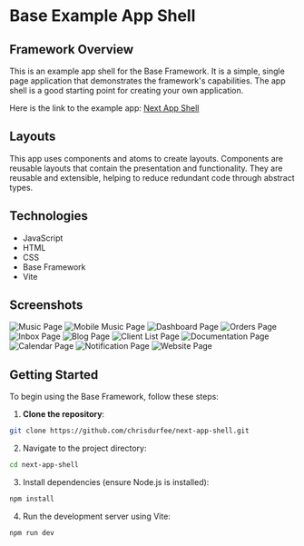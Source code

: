 # Base Example App Shell

## Framework Overview

This is an example app shell for the Base Framework. It is a simple, single page application that demonstrates the framework's capabilities. The app shell is a good starting point for creating your own application.

Here is the link to the example app: [Next App Shell](https://chrisdurfee.github.io/next-app-shell/)

## Layouts

This app uses components and atoms to create layouts. Components are reusable layouts that contain the presentation and functionality. They are reusable and extensible, helping to reduce redundant code through abstract types.

## Technologies

- JavaScript
- HTML
- CSS
- Base Framework
- Vite

## Screenshots

![Music Page](https://raw.githubusercontent.com/chrisdurfee/next-app-shell/refs/heads/main/public/images/product/music-page.png)
![Mobile Music Page](https://raw.githubusercontent.com/chrisdurfee/next-app-shell/refs/heads/main/public/images/product/mobile-music-page.png)
![Dashboard Page](https://raw.githubusercontent.com/chrisdurfee/next-app-shell/refs/heads/main/public/images/product/dashboard-page.png)
![Orders Page](https://raw.githubusercontent.com/chrisdurfee/next-app-shell/refs/heads/main/public/images/product/orders-page.png)
![Inbox Page](https://raw.githubusercontent.com/chrisdurfee/next-app-shell/refs/heads/main/public/images/product/inbox-page.png)
![Blog Page](https://raw.githubusercontent.com/chrisdurfee/next-app-shell/refs/heads/main/public/images/product/blog-page.png)
![Client List Page](https://raw.githubusercontent.com/chrisdurfee/next-app-shell/refs/heads/main/public/images/product/client-list-page.png)
![Documentation Page](https://raw.githubusercontent.com/chrisdurfee/next-app-shell/refs/heads/main/public/images/product/documentation-page.png)
![Calendar Page](https://raw.githubusercontent.com/chrisdurfee/next-app-shell/refs/heads/main/public/images/product/calendar-page.png)
![Notification Page](https://raw.githubusercontent.com/chrisdurfee/next-app-shell/refs/heads/main/public/images/product/notification-page.png)
![Website Page](https://raw.githubusercontent.com/chrisdurfee/next-app-shell/refs/heads/main/public/images/product/website-page.png)

## Getting Started

To begin using the Base Framework, follow these steps:

1. **Clone the repository**:
```bash
git clone https://github.com/chrisdurfee/next-app-shell.git
```

2. Navigate to the project directory:
```bash
cd next-app-shell
```
3. Install dependencies (ensure Node.js is installed):
```bash
npm install
```

4. Run the development server using Vite:
```bash
npm run dev
```